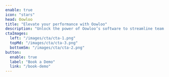 ```yaml
---
enable: true
icon: "stars"
head: Oowloo
title: "Elevate your performance with Oowloo"
description: "Unlock the power of Oowloo’s software to streamline team management, track progress, and optimize operations."
ctaImages:
  left: "/images/cta/cta-1.png"
  topMd: "/images/cta/cta-3.png"
  bottomSm: "/images/cta/cta-2.png"
button:
  enable: true
  label: "Book a Demo"
  link: "/book-demo"
---
```

